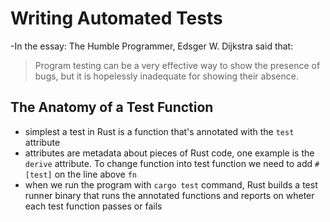 # Writing Automated Tests

-In the essay: The Humble Programmer, Edsger W. Dijkstra said that:

> Program testing can be a very effective way to show the presence of bugs, but it is hopelessly inadequate for showing their absence.

## The Anatomy of a Test Function

- simplest a test in Rust is a function that's annotated with the `test` attribute
- attributes are metadata about pieces of Rust code, one example is the `derive` attribute. To change function into test function we need to add `#[test]` on the line above `fn`
- when we run the program with `cargo test` command, Rust builds a test runner binary that runs the annotated functions and reports on wheter each test function passes or fails

